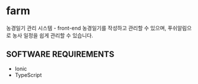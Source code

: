 # farm 
농경일기 관리 시스템 - front-end
농경일기를 작성하고 관리할 수 있으며, 푸쉬알림으로 농사 일정을 쉽게 관리할 수 있습니다.

## SOFTWARE REQUIREMENTS
- Ionic
- TypeScript
